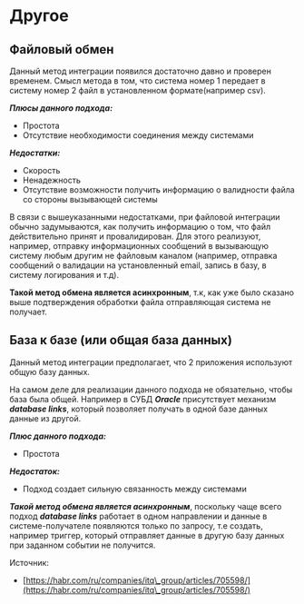 # Другое

## Файловый обмен

Данный метод интеграции появился достаточно давно и проверен временем. Смысл метода в том, что система номер 1 передает в систему номер 2 файл в установленном формате(например csv).&#x20;

_**Плюсы данного подхода:**_

* Простота&#x20;
* Отсутствие необходимости соединения между системами

_**Недостатки:**_

* Скорость
* Ненадежность
* Отсутствие возможности получить информацию о валидности файла со стороны вызывающей системы

В связи с вышеуказанными недостатками, при файловой интеграции обычно задумываются, как получить информацию о том, что файл действительно принят и провалидирован. Для этого реализуют, например, отправку информационных сообщений в вызывающую систему любым другим не файловым каналом (например, отправка сообщений о валидации на установленный email, запись в базу, в систему логирования и т.д).

**Такой метод обмена является асинхронным**, т.к, как уже было сказано выше подтверждения обработки файла отправляющая система не получает.

## База к базе (или общая база данных)

Данный метод интеграции предполагает, что 2 приложения используют общую базу данных.

На самом деле для реализации  данного подхода не обязательно, чтобы база была общей. Например в СУБД _**Oracle**_ присутствует механизм _**database links**_, который позволяет получать в одной базе данных данные из другой.

_**Плюс данного подхода:**_

* Простота

_**Недостаток:**_

* Подход создает сильную связанность между системами

_**Такой метод обмена является асинхронным**_, поскольку чаще всего подход _**database links**_ работает в одном направлении и данные в системе-получателе появляются только по запросу, т.е создать, например триггер, который отправляет данные в другую базу данных при заданном событии не получится.





Источник:&#x20;

* [https://habr.com/ru/companies/itq\_group/articles/705598/](https://habr.com/ru/companies/itq\_group/articles/705598/)
